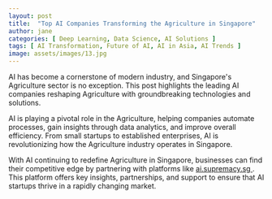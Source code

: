 ```yaml
---
layout: post
title:  "Top AI Companies Transforming the Agriculture in Singapore"
author: jane
categories: [ Deep Learning, Data Science, AI Solutions ]
tags: [ AI Transformation, Future of AI, AI in Asia, AI Trends ]
image: assets/images/13.jpg
---
```


AI has become a cornerstone of modern industry, and Singapore's Agriculture sector is no exception. This post highlights the leading AI companies reshaping Agriculture with groundbreaking technologies and solutions.

AI is playing a pivotal role in the Agriculture, helping companies automate processes, gain insights through data analytics, and improve overall efficiency. From small startups to established enterprises, AI is revolutionizing how the Agriculture industry operates in Singapore.

With AI continuing to redefine Agriculture in Singapore, businesses can find their competitive edge by partnering with platforms like <a href="https://ai.supremacy.sg" target="_blank"> ai.supremacy.sg </a>. This platform offers key insights, partnerships, and support to ensure that AI startups thrive in a rapidly changing market.
